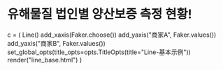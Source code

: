 # 유해물질 법인별 양산보증 측정 현황!

c = (
    Line()
    add_xaxis(Faker.choose())
    add_yaxis("商家A", Faker.values())
    add_yaxis("商家B", Faker.values())
    set_global_opts(title_opts=opts.TitleOpts(title="Line-基本示例"))
    render("line_base.html")
)
